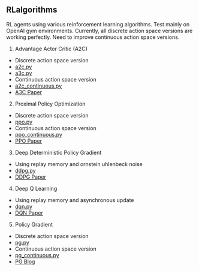 ## RLalgorithms

RL agents using various reinforcement learning algorithms.
Test mainly on OpenAI gym environments.
Currently, all discrete action space versions are working perfectly. 
Need to improve continuous action space versions.

1. Advantage Actor Critic (A2C)
- Discrete action space version
- [a2c.py](https://github.com/GaoGroupUCSD/RLalgorithms/blob/master/a2c.py)
- [a3c.py](https://github.com/GaoGroupUCSD/RLalgorithms/blob/master/a3c.py)
- Continuous action space version
- [a2c_continuous.py](https://github.com/GaoGroupUCSD/RLalgorithms/blob/master/a2c_continuous.py)
- [A3C Paper](https://arxiv.org/abs/1602.01783) 
2.  Proximal Policy Optimization 
- Discrete action space version
- [ppo.py](https://github.com/GaoGroupUCSD/RLalgorithms/blob/master/ppo.py)
- Continuous action space version
- [ppo_continuous.py](https://github.com/GaoGroupUCSD/RLalgorithms/blob/master/ppo_continuous.py)
- [PPO Paper](https://arxiv.org/abs/1707.06347)
3. Deep Deterministic Policy Gradient
- Using replay memory and ornstein uhlenbeck noise
- [ddpg.py](https://github.com/GaoGroupUCSD/RLalgorithms/blob/master/ddpg.py)
- [DDPG Paper](https://arxiv.org/abs/1509.02971)
4. Deep Q Learning
- Using replay memory and asynchronous update
- [dqn.py](https://github.com/GaoGroupUCSD/RLalgorithms/blob/master/dqn.py)
- [DQN Paper](https://arxiv.org/abs/1312.5602)
5. Policy Gradient
- Discrete action space version
- [pg.py](https://github.com/GaoGroupUCSD/RLalgorithms/blob/master/pg.py)
- Continuous action space version
- [pg_continuous.py](https://github.com/GaoGroupUCSD/RLalgorithms/blob/master/pg_continuous.py)
- [PG Blog](http://karpathy.github.io/2016/05/31/rl/)